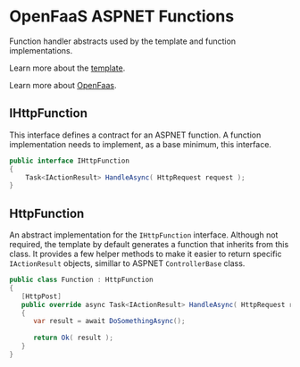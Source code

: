 # OpenFaaS ASPNET Functions

Function handler abstracts used by the template and function implementations.

Learn more about the [template](https://github.com/goncalo-oliveira/faas-aspnet-template).

Learn more about [OpenFaas](https://github.com/openfaas/faas).

## IHttpFunction

This interface defines a contract for an ASPNET function. A function implementation needs to implement, as a base minimum, this interface.

```csharp
public interface IHttpFunction
{
    Task<IActionResult> HandleAsync( HttpRequest request );
}
```

## HttpFunction

An abstract implementation for the `IHttpFunction` interface. Although not required, the template by default generates a function that inherits from this class. It provides a few helper methods to make it easier to return specific `IActionResult` objects, simillar to ASPNET `ControllerBase` class.

```csharp
public class Function : HttpFunction
{
   [HttpPost]
   public override async Task<IActionResult> HandleAsync( HttpRequest request )
   {
      var result = await DoSomethingAsync();
      
      return Ok( result );
   }
}
```
